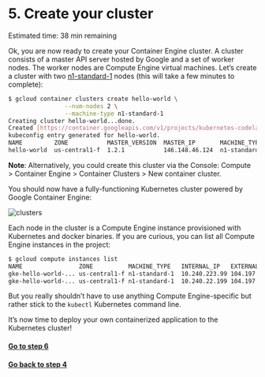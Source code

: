 # 5. Create your cluster

Estimated time: 38 min remaining

Ok, you are now ready to create your Container Engine cluster. A cluster consists of a master API server hosted by 
Google and a set of worker nodes. The worker nodes are Compute Engine virtual machines. Let’s create a cluster with 
two [n1-standard-1](https://cloud.google.com/compute/docs/machine-types) nodes (this will take a few minutes to complete):
```sh
$ gcloud container clusters create hello-world \
                --num-nodes 2 \
                --machine-type n1-standard-1
Creating cluster hello-world...done.
Created [https://container.googleapis.com/v1/projects/kubernetes-codelab/zones/us-central1-f/clusters/hello-world].
kubeconfig entry generated for hello-world.
NAME         ZONE           MASTER_VERSION  MASTER_IP       MACHINE_TYPE   STATUS
hello-world  us-central1-f  1.2.1           146.148.46.124  n1-standard-1  RUNNING
```
**Note**: Alternatively, you could create this cluster via the Console: 
Compute > Container Engine > Container Clusters > New container cluster.

You should now have a fully-functioning Kubernetes cluster powered by Google Container Engine:

![clusters](https://codelabs.developers.google.com/codelabs/hello-kubernetes/img/img-11.png)

Each node in the cluster is a Compute Engine instance provisioned with Kubernetes and docker binaries. 
If you are curious, you can list all Compute Engine instances in the project:
```sh
$ gcloud compute instances list
NAME                ZONE          MACHINE_TYPE   INTERNAL_IP   EXTERNAL_IP    STATUS
gke-hello-world-... us-central1-f n1-standard-1  10.240.223.99 104.197.29.149 RUNNING
gke-hello-world-... us-central1-f n1-standard-1  10.240.22.199 104.197.53.8   RUNNING
```
But you really shouldn’t have to use anything Compute Engine-specific but rather stick to the `kubectl` 
Kubernetes command line.

It’s now time to deploy your own containerized application to the Kubernetes cluster!

#### [Go to step 6](step6.md)
#### [Go back to step 4](step4.md)

